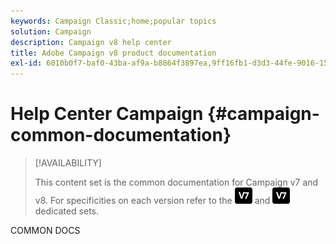 ```yaml
---
keywords: Campaign Classic;home;popular topics
solution: Campaign
description: Campaign v8 help center
title: Adobe Campaign v8 product documentation
exl-id: 6010b0f7-baf0-43ba-af9a-b8864f3897ea,9ff16fb1-d3d3-44fe-9016-15abffdbc74e
---
```

# Help Center Campaign {#campaign-common-documentation}

>[!AVAILABILITY]
>
> This content set is the common documentation for Campaign v7 and v8. For specificities on each version refer to the [![image](assets/v7-icon.png)](https://experienceleague.adobe.com/docs/campaign-classic/using/campaign-classic-home.html) and [![image](assets/v7-icon.png)](https://experienceleague.adobe.com/docs/campaign/campaign-v8/campaign-home.html) dedicated sets.

COMMON DOCS
